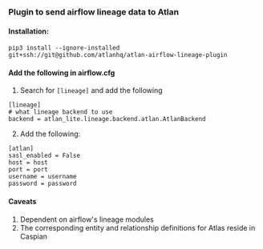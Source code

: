 ### Plugin to send airflow lineage data to Atlan

#### Installation:

`pip3 install --ignore-installed git+ssh://git@github.com/atlanhq/atlan-airflow-lineage-plugin`

#### Add the following in airflow.cfg
1. Search for `[lineage]` and add the following
```
[lineage]
# what lineage backend to use
backend = atlan_lite.lineage.backend.atlan.AtlanBackend
```

2. Add the following: 
```
[atlan]
sasl_enabled = False
host = host
port = port
username = username
password = password
```

#### Caveats
1. Dependent on airflow's lineage modules
2. The corresponding entity and relationship definitions for Atlas reside in Caspian
